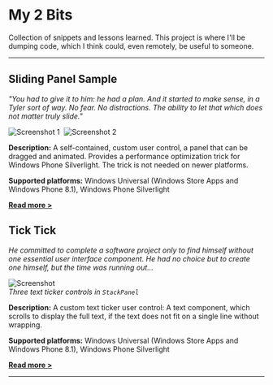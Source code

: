 # My 2 Bits #

Collection of snippets and lessons learned. This project is where I'll be
dumping code, which I think could, even remotely, be useful to someone.

---

## Sliding Panel Sample ##

*"You had to give it to him: he had a plan. And it started to make sense, in a
Tyler sort of way. No fear. No distractions. The ability to let that which does
not matter truly slide."*

![Screenshot 1](https://raw.githubusercontent.com/tompaana/my-2-bits/master/SlidingPanelSample/Screenshots/SlidingPanelSampleSLScreenshot1Small.png)&nbsp;
![Screenshot 2](https://raw.githubusercontent.com/tompaana/my-2-bits/master/SlidingPanelSample/Screenshots/SlidingPanelSampleSLScreenshot2Small.png)

**Description:** A self-contained, custom user control, a panel that can be
dragged and animated. Provides a performance optimization trick for Windows
Phone Silverlight. The trick is not needed on newer platforms.

**Supported platforms:** Windows Universal (Windows Store Apps and Windows Phone 8.1), Windows Phone Silverlight

[**Read more >**](https://github.com/tompaana/my-2-bits/blob/master/SlidingPanelSample)

## Tick Tick ##

*He committed to complete a software project only to find himself without one
essential user interface component. He had no choice but to create one himself,
but the time was running out...*

![Screenshot](https://raw.githubusercontent.com/tompaana/my-2-bits/master/TickTick/Screenshots/TickTickScreenshotSmall.png)
<br />*Three text ticker controls in `StackPanel`*

**Description:** A custom text ticker user control: A text component, which
scrolls to display the full text, if the text does not fit on a single line
without wrapping.

**Supported platforms:** Windows Universal (Windows Store Apps and Windows Phone 8.1), Windows Phone Silverlight

[**Read more >**](https://github.com/tompaana/my-2-bits/tree/master/TickTick)

---
